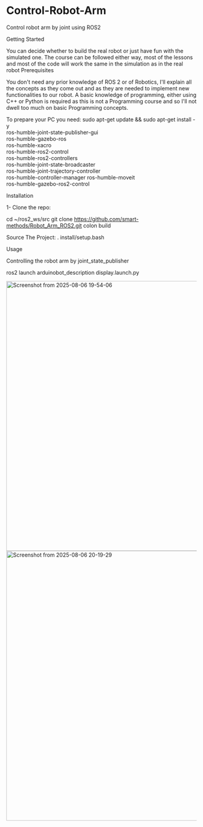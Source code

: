 # Control-Robot-Arm
Control robot arm by joint using ROS2

Getting Started

You can decide whether to build the real robot or just have fun with the simulated one. The course can be followed either way, most of the lessons and most of the code will work the same in the simulation as in the real robot
Prerequisites

You don't need any prior knowledge of ROS 2 or of Robotics, I'll explain all the concepts as they come out and as they are needed to implement new functionalities to our robot. A basic knowledge of programming, either using C++ or Python is required as this is not a Programming course and so I'll not dwell too much on basic Programming concepts.

To prepare your PC you need:
sudo apt-get update && sudo apt-get install -y \
     ros-humble-joint-state-publisher-gui \
     ros-humble-gazebo-ros \
     ros-humble-xacro \
     ros-humble-ros2-control \
     ros-humble-ros2-controllers \
     ros-humble-joint-state-broadcaster \
     ros-humble-joint-trajectory-controller \
     ros-humble-controller-manager
     ros-humble-moveit \
     ros-humble-gazebo-ros2-control

Installation

1- Clone the repo:

cd ~/ros2_ws/src
git clone https://github.com/smart-methods/Robot_Arm_ROS2.git
colon build

Source The Project:
. install/setup.bash

Usage

Controlling the robot arm by joint_state_publisher

ros2 launch arduinobot_description display.launch.py


  
<img width="1208" height="712" alt="Screenshot from 2025-08-06 19-54-06" src="https://github.com/user-attachments/assets/593be3b5-e5a6-4b6f-9dce-a3aad6a18cd4" />
<img width="1208" height="712" alt="Screenshot from 2025-08-06 20-19-29" src="https://github.com/user-attachments/assets/470bae45-781b-4a07-b52a-fe463808fe28" />




   

